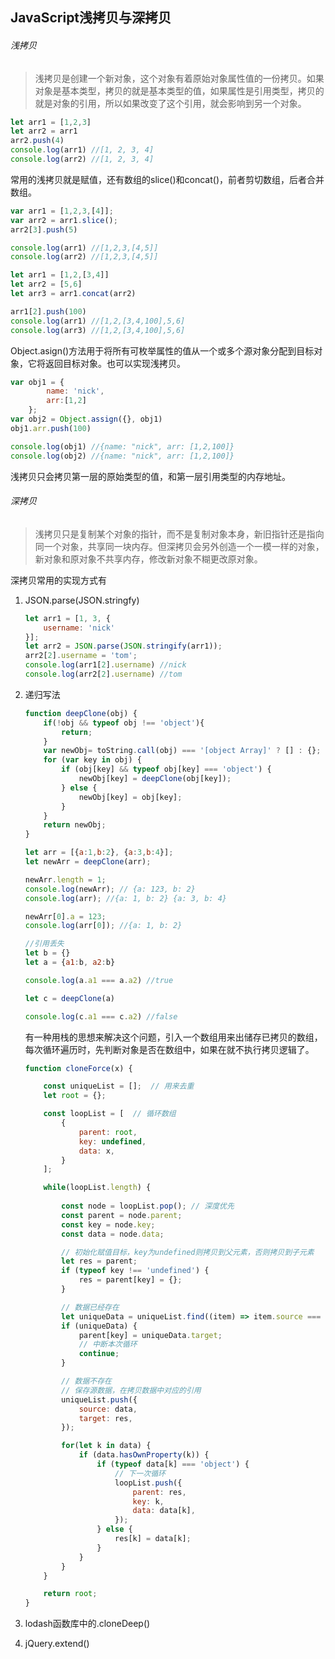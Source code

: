 ## JavaScript浅拷贝与深拷贝

###### 浅拷贝

> 浅拷贝是创建一个新对象，这个对象有着原始对象属性值的一份拷贝。如果对象是基本类型，拷贝的就是基本类型的值，如果属性是引用类型，拷贝的就是对象的引用，所以如果改变了这个引用，就会影响到另一个对象。

```JavaScript
let arr1 = [1,2,3]
let arr2 = arr1
arr2.push(4)
console.log(arr1) //[1, 2, 3, 4]
console.log(arr2) //[1, 2, 3, 4]
```

常用的浅拷贝就是赋值，还有数组的slice()和concat()，前者剪切数组，后者合并数组。

```JavaScript
var arr1 = [1,2,3,[4]];
var arr2 = arr1.slice();
arr2[3].push(5)

console.log(arr1) //[1,2,3,[4,5]] 
console.log(arr2) //[1,2,3,[4,5]] 

let arr1 = [1,2,[3,4]]
let arr2 = [5,6]
let arr3 = arr1.concat(arr2)

arr1[2].push(100)
console.log(arr1) //[1,2,[3,4,100],5,6]
console.log(arr3) //[1,2,[3,4,100],5,6]
```

Object.asign()方法用于将所有可枚举属性的值从一个或多个源对象分配到目标对象，它将返回目标对象。也可以实现浅拷贝。

```JavaScript
var obj1 = {
        name: 'nick',
		arr:[1,2]
    };
var obj2 = Object.assign({}, obj1)
obj1.arr.push(100)

console.log(obj1) //{name: "nick", arr: [1,2,100]}
console.log(obj2) //{name: "nick", arr: [1,2,100]}
```

浅拷贝只会拷贝第一层的原始类型的值，和第一层引用类型的内存地址。

###### 深拷贝

> 浅拷贝只是复制某个对象的指针，而不是复制对象本身，新旧指针还是指向同一个对象，共享同一块内存。但深拷贝会另外创造一个一模一样的对象，新对象和原对象不共享内存，修改新对象不糊更改原对象。

深拷贝常用的实现方式有

1. JSON.parse(JSON.stringfy)

   ```javascript
   let arr1 = [1, 3, {
       username: 'nick'
   }];
   let arr2 = JSON.parse(JSON.stringify(arr1));
   arr2[2].username = 'tom'; 
   console.log(arr1[2].username) //nick
   console.log(arr2[2].username) //tom
   ```

2. 递归写法

   ```JavaScript
   function deepClone(obj) {
       if(!obj && typeof obj !== 'object'){
           return;
       }
       var newObj= toString.call(obj) === '[object Array]' ? [] : {};
       for (var key in obj) {
           if (obj[key] && typeof obj[key] === 'object') {
               newObj[key] = deepClone(obj[key]);
           } else {
               newObj[key] = obj[key];
           }
       }
       return newObj;
   }
   
   let arr = [{a:1,b:2}, {a:3,b:4}];
   let newArr = deepClone(arr);
   
   newArr.length = 1;
   console.log(newArr); // {a: 123, b: 2}
   console.log(arr); //{a: 1, b: 2} {a: 3, b: 4}
   
   newArr[0].a = 123;
   console.log(arr[0]); //{a: 1, b: 2}
   
   //引用丢失
   let b = {}
   let a = {a1:b, a2:b}
   
   console.log(a.a1 === a.a2) //true
   
   let c = deepClone(a)
   
   console.log(c.a1 === c.a2) //false
   ```

   有一种用栈的思想来解决这个问题，引入一个数组用来出储存已拷贝的数组，每次循环遍历时，先判断对象是否在数组中，如果在就不执行拷贝逻辑了。

   ```JavaScript
   function cloneForce(x) {
   
       const uniqueList = [];  // 用来去重
       let root = {};
   
       const loopList = [  // 循环数组
           {
               parent: root,
               key: undefined,
               data: x,
           }
       ];
   
       while(loopList.length) {
           
           const node = loopList.pop(); // 深度优先
           const parent = node.parent;
           const key = node.key;
           const data = node.data;
   
           // 初始化赋值目标，key为undefined则拷贝到父元素，否则拷贝到子元素
           let res = parent;
           if (typeof key !== 'undefined') {
               res = parent[key] = {};
           }
   
           // 数据已经存在
           let uniqueData = uniqueList.find((item) => item.source === data );
           if (uniqueData) {
               parent[key] = uniqueData.target;
               // 中断本次循环
               continue;
           }
   
           // 数据不存在
           // 保存源数据，在拷贝数据中对应的引用
           uniqueList.push({
               source: data,
               target: res,
           });
   
           for(let k in data) {
               if (data.hasOwnProperty(k)) {
                   if (typeof data[k] === 'object') {
                       // 下一次循环
                       loopList.push({
                           parent: res,
                           key: k,
                           data: data[k],
                       });
                   } else {
                       res[k] = data[k];
                   }
               }
           }
       }
   
       return root;
   }
   
   ```

   

3. lodash函数库中的.cloneDeep()

4. jQuery.extend()